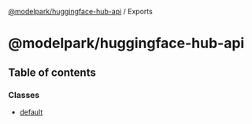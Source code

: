 [@modelpark/huggingface-hub-api](README.md) / Exports

# @modelpark/huggingface-hub-api

## Table of contents

### Classes

- [default](classes/default.md)
